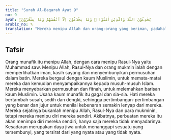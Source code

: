 ```yaml
---
title: "Surah Al-Baqarah Ayat 9"
no: 9
ayah: يُخٰدِعُوْنَ اللّٰهَ وَالَّذِيْنَ اٰمَنُوْا ۚ وَمَا يَخْدَعُوْنَ اِلَّآ اَنْفُسَهُمْ وَمَا يَشْعُرُوْنَۗ
arabic_no: ٩
translation: "Mereka menipu Allah dan orang-orang yang beriman, padahal mereka hanyalah menipu diri sendiri tanpa mereka sadari."
---
```


## Tafsir

Orang munafik itu menipu Allah, dengan cara menipu Rasul-Nya yaitu Muhammad saw. Menipu Allah, Rasul-Nya dan orang mukmin ialah dengan memperlihatkan iman, kasih sayang dan menyembunyikan permusuhan dalam batin. Mereka bergaul dengan kaum Muslimin, untuk memata-matai mereka dan kemudian menyampaikannya kepada musuh-musuh Islam. Mereka menyebarkan permusuhan dan fitnah, untuk melemahkan barisan kaum Muslimin. Usaha kaum munafik itu gagal dan sia-sia. Hati mereka bertambah susah, sedih dan dengki, sehingga pertimbangan-pertimbangan yang benar dan jujur untuk menilai kebenaran semakin lenyap dari mereka. Mereka sejatinya bukanlah menipu Allah, Rasul-Nya dan para mukminin, tetapi mereka menipu diri mereka sendiri. Akibatnya, perbuatan mereka itu akan menimpa diri mereka sendiri, hanya saja mereka tidak menyadarinya. Kesadaran merupakan daya jiwa untuk menanggapi sesuatu yang tersembunyi, yang tersirat dari yang nyata atau yang tidak nyata.